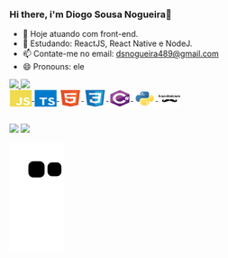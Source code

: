 ### Hi there, i'm Diogo Sousa Nogueira👋  


- 🔭 Hoje atuando com front-end.
- 🌱 Estudando: ReactJS, React Native e NodeJ.
- 📫 Contate-me no email: dsnogueira489@gmail.com
- 😄 Pronouns: ele

<div>
  <a href="https://github.com/Diog0-0">
  <img height="180em" src="https://github-readme-stats.vercel.app/api?username=Diog0-0&show_icons=true&theme=radical&include_all_commits=true&count_private=true"/>
  <img height="180em" src="https://github-readme-stats.vercel.app/api/top-langs/?username=Diog0-0&layout=compact&langs_count=7&theme=radical"/>
</div>
  
<div style="display: inline_block">
  <img align="center" alt="Rafa-Js" height="30" width="40" src="https://raw.githubusercontent.com/devicons/devicon/master/icons/javascript/javascript-plain.svg">
  <img align="center" alt="Rafa-Ts" height="30" width="40" src="https://raw.githubusercontent.com/devicons/devicon/master/icons/typescript/typescript-plain.svg">
  <img align="center" alt="Rafa-HTML" height="30" width="40" src="https://raw.githubusercontent.com/devicons/devicon/master/icons/html5/html5-original.svg">
  <img align="center" alt="Rafa-CSS" height="30" width="40" src="https://raw.githubusercontent.com/devicons/devicon/master/icons/css3/css3-original.svg">
  <img align="center" alt="Rafa-Csharp" height="30" width="40" src="https://raw.githubusercontent.com/devicons/devicon/master/icons/csharp/csharp-original.svg">
  <img align="center" alt="Rafa-Python" height="30" width="40" src="https://raw.githubusercontent.com/devicons/devicon/master/icons/python/python-original.svg">
  <img align="center" alt="Rafa-Csharp" height="30" width="40" src="https://raw.githubusercontent.com/devicons/devicon/master/icons/handlebars/handlebars-original-wordmark.svg">
</div>
  
  ##
  
 <div>
   <a href="https://www.linkedin.com/in/diogo-nogueira-6365a8186/" target="_blank"><img src="https://img.shields.io/badge/-LinkedIn-%230077B5?style=for-the-badge&logo=linkedin&logoColor=white" target="_blank"></a>
   <a href="https://discordapp.com/users/859917433875070976" target="_blank"><img src="https://img.shields.io/badge/Discord-7289DA?style=for-the-badge&logo=discord&logoColor=white" target="_blank"></a>
   
![Snake animation](https://github.com/Diog0-0/Diog0-0/blob/output/github-contribution-grid-snake.svg)
 </div>

